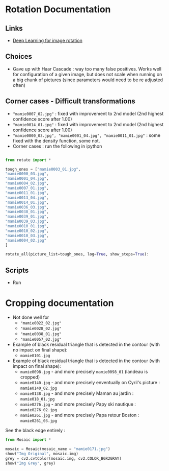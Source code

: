 # Rotation Documentation

## Links

- [Deep Learning for image rotation](https://medium.com/analytics-vidhya/how-to-auto-rotate-the-image-using-deep-learning-c34b2e0e157d)

## Choices

- Gave up with Haar Cascade : way too many false positives. Works well for configuration of a given image, but does not scale when running on a big chunk of pictures (since parameters would need to be re adjusted often)


## Corner cases - Difficult transformations

- `"mamie0007_02.jpg"` : fixed with improvement to 2nd model (2nd highest confidence score after 1.00)
- `"mamie0014_01.jpg"` : fixed with improvement to 2nd model (2nd highest confidence score after 1.00)
- `"mamie0000_03.jpg", "mamie0001_04.jpg", "mamie0011_01.jpg"` : some fixed with the density function, some not.
- Corner cases : run the following in ipython

```python

from rotate import *

tough_ones = ["mamie0003_01.jpg",
"mamie0000_03.jpg",
"mamie0001_04.jpg",
"mamie0004_02.jpg",
"mamie0007_01.jpg",
"mamie0011_01.jpg",
"mamie0013_04.jpg",
"mamie0014_01.jpg",
"mamie0036_03.jpg",
"mamie0038_01.jpg",
"mamie0039_01.jpg",
"mamie0039_03.jpg",
"mamie0010_01.jpg",
"mamie0010_02.jpg",
"mamie0010_03.jpg",
"mamie0004_02.jpg"
]

rotate_all(picture_list=tough_ones, log=True, show_steps=True):

```

## Scripts 

- Run 

# Cropping documentation

- Not done well for
  - `"mamie0022_02.jpg"`
  - `"mamie0028_02.jpg"`
  - `"mamie0038_01.jpg"`
  - `"mamie0057_02.jpg"`
- Example of black residual triangle that is detected in the contour (with no impact on final shape):
  - `mamie0101.jpg`
- Example of black residual triangle that is detected in the contour (with impact on final shape):
  - `mamie0098.jpg` - and more precisely `mamie0098_01` (landeau is cropped)
  - `mamie0140.jpg` - and more precisely enventually on Cyril's picture : `mamie0140_02.jpg`
  - `mamie0138.jpg` - and more precisely Maman au jardin : `mamie018_01.jpg`
  - `mamie0276.jpg` - and more precisely Papy ski nautique : `mamie0276_02.jpg`
  - `mamie0261.jpg` - and more precisely Papa retour Boston : `mamie0261_03.jpg`


See the black edge entirely : 
```python
from Mosaic import *

mosaic = Mosaic(mosaic_name = "mamie0171.jpg")
show("Img Original", mosaic.img)
grey = cv2.cvtColor(mosaic.img, cv2.COLOR_BGR2GRAY)
show("Img Grey", grey)
```

